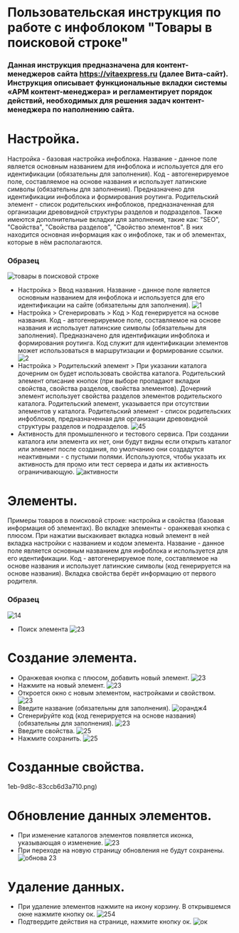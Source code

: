 # Пользовательская инструкция по работе с инфоблоком "Товары в поисковой строке" 
### Данная инструкция предназначена для контент-менеджеров сайта https://vitaexpress.ru (далее Вита-сайт). Инструкция описывает функциональные вкладки системы «АРМ контент-менеджера» и регламентирует порядок действий, необходимых для решения задач контент-менеджера по наполнению сайта. 

#  Настройка.
Настройка - базовая настройка инфоблока. Название - данное поле является основным названием для инфоблока и используется для его идентификации (обязательны для заполнения). Код - автогенерируемое поле, составляемое на основе названия и использует латинские символы (обязательны для заполнения). Предназначено для идентификации инфоблока и формирования роутинга. Родительский элемент - список родительских инфоблоков, предназначенная для организации древовидной структуры разделов и подразделов. Также имеются дополнительные вкладки для заполнения, такие как: "SEO", "Свойства", "Cвойства разделов", "Свойство элементов". В них находится основная информация как о инфоблоке, так и об элементах, которые в нём располагаются.
### Образец
![товары в поисковой строке](https://user-images.githubusercontent.com/85296765/123216066-33af0800-d4da-11eb-84cd-01a08e2d9fa3.png)
* Настройка > Ввод названия. Название - данное поле является основным названием для инфоблока и используется для его идентификации на сайте (обязательны для заполнения).
![1](https://user-images.githubusercontent.com/85296765/123248453-002fa600-d4f9-11eb-9cb5-696611787a85.png)
*  Настройка > Сгенерировать > Код > Код генерируется на основе названия. Код - автогенерируемое поле, составляемое на основе названия и использует латинские символы (обязательны для заполнения). Предназначено для идентификации инфоблока и формирования роутинга. Код служит для идентификации элементов может использоваться в маршрутизации и формирование ссылки.
![2](https://user-images.githubusercontent.com/85296765/123248136-a3cc8680-d4f8-11eb-88d3-1a651189bd54.png)
* Настройка > Родительский элемент > При указании каталога дочерним он будет использовать свойства каталога. Родительский элемент описание кнопок (при выборе пропадают вкладки свойства, свойства разделов, свойства элементов). Дочерний элемент использует свойства разделов элементов родительского каталога. Родительский элемент, указывается при отсутствии элементов у каталога. Родительский элемент - список родительских инфоблоков, предназначенная для организации древовидной структуры разделов и подразделов. 
![45](https://user-images.githubusercontent.com/85296765/123248670-3e2cca00-d4f9-11eb-8c04-737f44e76bf8.png)
* Активность для промышленного и тестового сервиса. При создании каталога или элемента их нет, они будут видны если открыть каталог или элемент после создания, по умолчанию они создадутся неактивными - с пустыми полями. Используются, чтобы указать их активность для промо или тест сервера и даты их активность ограничивающую.
![активности](https://user-images.githubusercontent.com/85296765/123218690-14fe4080-d4dd-11eb-9ffd-830b18fb02cb.png)
# Элементы.
Примеры товаров в поисковой строке: настройка и свойства (базовая информация об элементах). Во вкладке элементы - оранжевая кнопка с плюсом. При нажатии выскакивает вкладка новый элемент в ней вкладка настройки с названием и кодом элемента. Название - данное поле является основным названием для инфоблока и используется для его идентификации. Код - автогенерируемое поле, составляемое на основе названия и использует латинские символы (код генерируется на основе названия). Вкладка свойства берёт информацию от первого родителя.
### Образец
![14](https://user-images.githubusercontent.com/85296765/123380732-df229000-d5a0-11eb-9984-d53166f61205.png)
* Поиск элемента
![23](https://user-images.githubusercontent.com/85296765/123264745-61607500-d50b-11eb-8467-dc03ad0adfd6.png)
# Создание элемента.
* Оранжевая кнопка с плюсом, добавить новый элемент.
![23](https://user-images.githubusercontent.com/85296765/123254268-80f1a080-d4ff-11eb-8165-7c81a081c09f.png)
* Нажмите на новый элемент.
![23](https://user-images.githubusercontent.com/85296765/123254436-b5fdf300-d4ff-11eb-9649-105aa5467260.png)
* Откроется окно с новым элементом, настройками и свойством.
![23](https://user-images.githubusercontent.com/85296765/123254746-13923f80-d500-11eb-8af9-6d6ba81731ff.png)
* Введите название (обязательны для заполнения).
![орандж4](https://user-images.githubusercontent.com/85296765/120999116-6befe000-c791-11eb-8601-0e0577064ff9.png)
* Сгенери́руйте код (код генерируется на основе названия) (обязательны для заполнения).
![23](https://user-images.githubusercontent.com/85296765/123255028-6bc94180-d500-11eb-8c7f-00b12c3cf1fd.png)
* Введите свойства.
![25](https://user-images.githubusercontent.com/85296765/123259819-f8c2c980-d505-11eb-9282-0db0943125b8.png)
* Нажмите сохранить.
![25](https://user-images.githubusercontent.com/85296765/123256949-97e5c200-d502-11eb-8b51-1c361be8d3b2.png)
# Созданные свойства.
1eb-9d8c-83ccb6d3a710.png)
# Обновление данных элементов.
* При изменение каталогов элементов появляется иконка, указывающая о изменение.
![23](https://user-images.githubusercontent.com/85296765/123264193-d7b0a780-d50a-11eb-9f03-e951506b5f3c.png)
* При переходе на новую страницу обновления не будут сохранены.
![обнова 23](https://user-images.githubusercontent.com/85296765/122167531-2cf61480-ce8c-11eb-8edf-f24b994207c9.png)
# Удаление данных.
* При удаление элементов нажмите на икону корзину. В открывшемся окне нажмите кнопку ок.
![254](https://user-images.githubusercontent.com/85296765/123245853-459ea400-d4f6-11eb-9847-ae8e4052e022.png)
* Подтвердите действия на странице, нажмите кнопку ок.
![ок](https://user-images.githubusercontent.com/85296765/123262825-5dcbee80-d509-11eb-8771-c29f2ab5bc3a.png)








